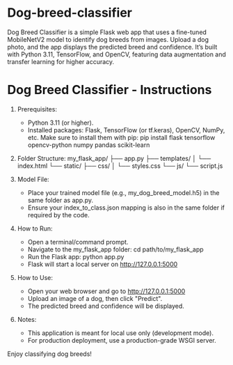 # Dog-breed-classifier
Dog Breed Classifier is a simple Flask web app that uses a fine-tuned MobileNetV2 model to identify dog breeds from images. Upload a dog photo, and the app displays the predicted breed and confidence. It’s built with Python 3.11, TensorFlow, and OpenCV, featuring data augmentation and transfer learning for higher accuracy.




 Dog Breed Classifier - Instructions
===================================

1. Prerequisites:
   - Python 3.11 (or higher).
   - Installed packages: Flask, TensorFlow (or tf.keras), OpenCV, NumPy, etc.
     Make sure to install them with pip:
       pip install flask tensorflow opencv-python numpy pandas scikit-learn

2. Folder Structure:
   my_flask_app/
   ├── app.py
   ├── templates/
   │   └── index.html
   └── static/
       ├── css/
       │   └── styles.css
       └── js/
           └── script.js

3. Model File:
   - Place your trained model file (e.g., my_dog_breed_model.h5) in the same folder as app.py.
   - Ensure your index_to_class.json mapping is also in the same folder if required by the code.

4. How to Run:
   - Open a terminal/command prompt.
   - Navigate to the my_flask_app folder:
       cd path/to/my_flask_app
   - Run the Flask app:
       python app.py
   - Flask will start a local server on http://127.0.0.1:5000

5. How to Use:
   - Open your web browser and go to http://127.0.0.1:5000
   - Upload an image of a dog, then click "Predict".
   - The predicted breed and confidence will be displayed.

6. Notes:
   - This application is meant for local use only (development mode). 
   - For production deployment, use a production-grade WSGI server.

Enjoy classifying dog breeds!
